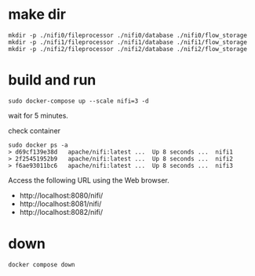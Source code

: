 
# make dir
```
mkdir -p ./nifi0/fileprocessor ./nifi0/database ./nifi0/flow_storage
mkdir -p ./nifi1/fileprocessor ./nifi1/database ./nifi1/flow_storage
mkdir -p ./nifi2/fileprocessor ./nifi2/database ./nifi2/flow_storage
```

# build and run
```
sudo docker-compose up --scale nifi=3 -d
```
wait for 5 minutes.

check container
```
sudo docker ps -a
> d69cf139e38d   apache/nifi:latest ...  Up 8 seconds ...  nifi1
> 2f25451952b9   apache/nifi:latest ...  Up 8 seconds ...  nifi2
> f6ae93011bc6   apache/nifi:latest ...  Up 8 seconds ...  nifi3
```

Access the following URL using the Web browser.
* http://localhost:8080/nifi/
* http://localhost:8081/nifi/
* http://localhost:8082/nifi/


# down
```
docker compose down
```
